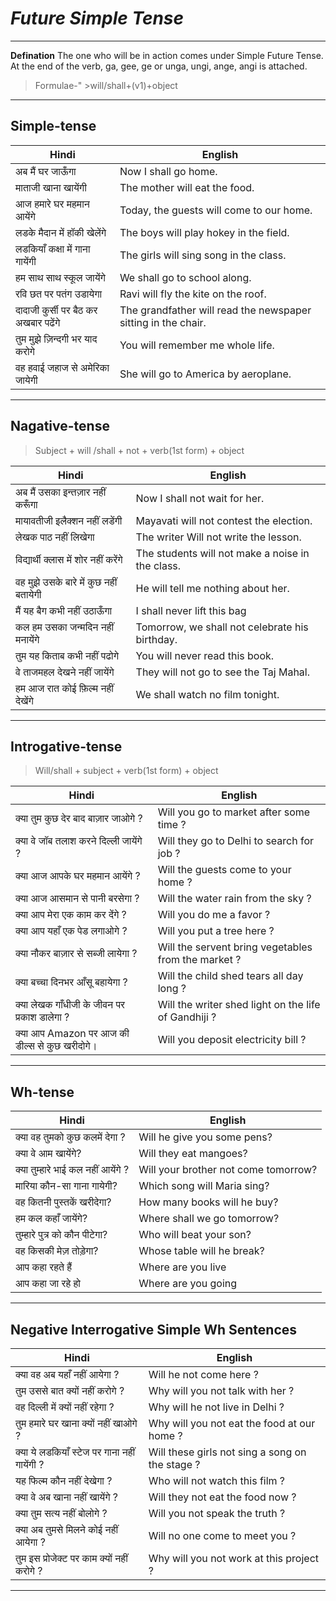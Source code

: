 # _Future Simple Tense_
----
**Defination**
The one who will be in action comes under Simple Future Tense. At the end of the verb, ga, gee, ge or unga, ungi, ange, angi is attached.
> Formulae-" >will/shall+(v1)+object
_____

## **Simple-tense**
| Hindi | English|
|---      |---         |
अब मैं घर जाऊँगा |Now I shall go home.
   माताजी खाना खायेंगी |The mother will eat the food.
   आज हमारे घर महमान आयेंगे | Today, the guests will come to our home.
   लडके मैदान में हॉकी खेलेंगे | The boys will play hokey in the field.
   लडकियाँ कक्षा में गाना  गायेंगी |The girls will sing song in the class.
   हम साथ साथ स्कूल जायेंगे | We shall go to school along.
   रवि छत पर पतंग उडायेगा |Ravi will fly the kite on the roof.
   दादाजी कुर्सी पर बैठ कर अखबार पढेंगे | The grandfather will read the newspaper sitting in the chair.
   तुम मुझे ज़िन्दगी भर याद करोगे | You will remember me whole life.
   वह हवाई जहाज से अमेरिका जायेगी |She will go to America by aeroplane.
___
## **Nagative-tense**
>Subject + will /shall + not + verb(1st form) + object

| Hindi | English|
|---      |---         |
अब मैं उसका इन्तज़ार नहीं करूँगा |Now I shall not wait for her.
मायावतीजी इलैक्शन नहीं लडेंगी |Mayavati will not contest the election.
लेखक पाठ नहीं लिखेगा |The writer Will not write the lesson. 
विद्यार्थी क्लास में शोर नहीं करेंगे |The students will not make a noise in the class.
वह मुझे उसके बारे में कुछ नहीं बतायेगी |He will tell me nothing about her.
मैं यह बैग कभी नहीं उठाऊँगा |  I shall never lift this bag 
कल हम उसका जन्मदिन नहीं मनायेंगे |Tomorrow, we shall not celebrate his birthday.
तुम यह किताब कभी नहीं पढोगे |You will never read this book.
वे ताजमहल देखने नहीं जायेंगे |They will not go to see the Taj Mahal.
हम आज रात कोई फ़िल्म नहीं देखेंगे |We shall watch no film tonight.
-----
## **Introgative-tense**
>Will/shall + subject + verb(1st form) + object

| Hindi | English|
|---      |---         |
क्या तुम कुछ देर बाद बाज़ार जाओगे ?|Will you go to market after some time ?
क्या वे जॉब तलाश करने दिल्ली जायेंगे ?| Will they go to Delhi to search for job ?
क्या आज आपके घर महमान आयेंगे ?| Will the guests come to your home ?
क्या आज आसमान से पानी बरसेगा ?| Will the water rain from the sky ?
क्या आप मेरा एक काम कर देंगे ?|Will you do me a favor ?
क्या आप यहाँ एक पेड लगाओगे ?|Will you put a tree here ?
क्या नौकर बाज़ार से सब्जी लायेगा ?|  Will the servent bring vegetables from the market ?
क्या बच्चा दिनभर आँसू बहायेगा ?|Will the child shed tears all day long ?
क्या लेखक गाँधीजी के जीवन पर प्रकाश डालेगा ?|Will the writer shed light on the life of Gandhiji ?
क्या आप Amazon पर आज की डील्स से कुछ खरीदोगे।|    Will you deposit electricity bill ?
---
 ## **Wh-tense**
 | Hindi | English|
|---      |---         |
क्या वह तुमको कुछ कलमें देगा ?|Will he give you some pens?
क्या वे आम खायेंगे?|Will they eat mangoes?
क्या तुम्हारे भाई कल नहीं आयेंगे ?|Will your brother not come tomorrow?
| मारिया कौन-सा गाना गायेगी?|Which song will Maria sing?
वह कितनी पुस्तकें खरीदेगा?|How many books will he buy?
हम कल कहाँ जायेंगे?|Where shall we go tomorrow?
 तुम्हारे पुत्र को कौन पीटेगा?|Who will beat your son?
 वह किसकी मेज़ तोड़ेगा?|Whose table will he break?|
|आप कहा रहते हैं | Where are you live|
|आप कहा जा रहे हो|Where are you going|

 ----
## **Negative Interrogative Simple Wh Sentences**
| Hindi | English|
|---      |---         |
क्या वह अब यहाँ नहीं आयेगा ?|Will he not come here ?
तुम उससे बात क्यों नहीं करोगे ?| Why will you not talk with her ?
वह दिल्ली में क्यों नहीं रहेगा ?|Why will he not live in Delhi ?
तुम हमारे घर खाना क्यों नहीं खाओगे ?|Why will you not eat the food at our home ?
क्या ये लडकियाँ स्टेज पर गाना नहीं गायेंगी ?|Will these girls not sing a song on the stage ?
यह फिल्म कौन नहीं देखेगा ?|Who will not watch this film ?
क्या वे अब खाना नहीं खायेंगे ?| Will they not eat the food now ?
क्या तुम सत्य नहीं बोलोगे ?|Will you not speak the truth ?
क्या अब तुमसे मिलने कोई नहीं आयेगा ?|Will no one come to meet you ?
तुम इस प्रोजेक्ट पर काम क्यों नहीं करोगे ?|Why will you not work at this project ?|
---